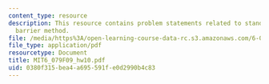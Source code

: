 ```yaml
---
content_type: resource
description: This resource contains problem statements related to standard form LP
  barrier method.
file: /media/https%3A/open-learning-course-data-rc.s3.amazonaws.com/6-079-introduction-to-convex-optimization-fall-2009/0380f315bea4a695591fe0d2990b4c83_MIT6_079F09_hw10.pdf
file_type: application/pdf
resourcetype: Document
title: MIT6_079F09_hw10.pdf
uid: 0380f315-bea4-a695-591f-e0d2990b4c83
---
```

